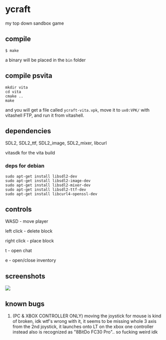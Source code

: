 # ycraft
my top down sandbox game

## compile
```
$ make
```

a binary will be placed in the `bin` folder

## compile psvita
```
mkdir vita
cd vita
cmake ..
make
```
and you will get a file called `ycraft-vita.vpk`, move it to `ux0:VPK/` with vitashell FTP, and run it from vitashell.

## dependencies
SDL2, SDL2_ttf, SDL2_image, SDL2_mixer, libcurl

vitasdk for the vita build

### deps for debian
```
sudo apt-get install libsdl2-dev
sudo apt-get install libsdl2-image-dev
sudo apt-get install libsdl2-mixer-dev
sudo apt-get install libsdl2-ttf-dev
sudo apt-get install libcurl4-openssl-dev
```

## controls
WASD - move player

left click - delete block

right click - place block

t - open chat

e - open/close inventory

## screenshots
<img src="/img/screenshot.png">

## known bugs
1. (PC & XBOX CONTROLLER ONLY) moving the joystick for mouse is kind of broken, idk wtf's wrong with it, it seems to be missing whole 3 axis from the 2nd joystick, it launches onto LT on the xbox one controller instead also is recognized as "8BitDo FC30 Pro".. so fucking weird idk
